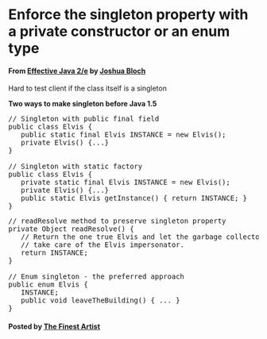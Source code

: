 # Enforce the singleton property with a private constructor or an enum type

#### From <u>[Effective Java 2/e](https://books.google.co.kr/books/about/Effective_Java.html?id=ka2VUBqHiWkC&hl=en)</u> by <u>[Joshua Bloch](https://en.wikipedia.org/wiki/Joshua_Bloch)</u>

Hard to test client if the class itself is a singleton

**Two ways to make singleton before Java 1.5**
<pre class="prettyprint">
// Singleton with public final field
public class Elvis {
   public static final Elvis INSTANCE = new Elvis();
   private Elvis() {...}
}

// Singleton with static factory
public class Elvis {
   private static final Elvis INSTANCE = new Elvis();
   private Elvis() {...}
   public static Elvis getInstance() { return INSTANCE; }
}
</pre>
<pre class="prettyprint">
// readResolve method to preserve singleton property
private Object readResolve() {
   // Return the one true Elvis and let the garbage collector
   // take care of the Elvis impersonator.
   return INSTANCE;
}

// Enum singleton - the preferred approach
public enum Elvis {
   INSTANCE;
   public void leaveTheBuilding() { ... }
}
</pre>

#### Posted by <u>[The Finest Artist](http://thefinestartist.com)</u>
